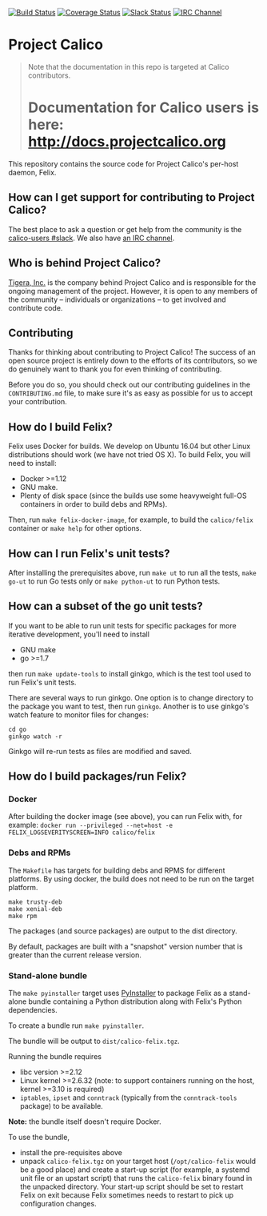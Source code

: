 [![Build Status](https://semaphoreci.com/api/v1/calico/felix-2/branches/master/shields_badge.svg)](https://semaphoreci.com/calico/felix-2)
[![Coverage Status](https://coveralls.io/repos/projectcalico/felix/badge.svg?branch=master&service=github)](https://coveralls.io/github/projectcalico/felix?branch=master)
[![Slack Status](https://slack.projectcalico.org/badge.svg)](https://slack.projectcalico.org)
[![IRC Channel](https://img.shields.io/badge/irc-%23calico-blue.svg)](https://kiwiirc.com/client/irc.freenode.net/#calico)
# Project Calico

<blockquote>
Note that the documentation in this repo is targeted at Calico contributors.
<h1>Documentation for Calico users is here:<br><a href="http://docs.projectcalico.org">http://docs.projectcalico.org</a></h1>
</blockquote>

This repository contains the source code for Project Calico's per-host
daemon, Felix.

## How can I get support for contributing to Project Calico?

The best place to ask a question or get help from the community is the
[calico-users #slack](https://slack.projectcalico.org).  We also have
[an IRC channel](https://kiwiirc.com/client/irc.freenode.net/#calico).

## Who is behind Project Calico?

[Tigera, Inc.](https://www.tigera.io/) is the company behind Project Calico
and is responsible for the ongoing management of the project. However, it
is open to any members of the community – individuals or organizations –
to get involved and contribute code.

## Contributing

Thanks for thinking about contributing to Project Calico! The success of an
open source project is entirely down to the efforts of its contributors, so we
do genuinely want to thank you for even thinking of contributing.

Before you do so, you should check out our contributing guidelines in the
`CONTRIBUTING.md` file, to make sure it's as easy as possible for us to accept
your contribution.

## How do I build Felix?

Felix uses Docker for builds.  We develop on Ubuntu 16.04 but other
Linux distributions should work (we have not tried OS X).  To build
Felix, you will need to install:

- Docker >=1.12
- GNU make.
- Plenty of disk space (since the builds use some heavyweight
  full-OS containers in order to build debs and RPMs).

Then, run `make felix-docker-image`, for example, to build the `calico/felix`
container or `make help` for other options.

## How can I run Felix's unit tests?

After installing the prerequisites above, run `make ut` to run all the
tests, `make go-ut` to run Go tests only or `make python-ut` to run
Python tests.

## How can a subset of the go unit tests?

If you want to be able to run unit tests for specific packages for more iterative
development, you'll need to install

- GNU make
- go >=1.7

then run `make update-tools` to install ginkgo, which is the test tool used to
run Felix's unit tests.

There are several ways to run ginkgo.  One option is to change directory to the
package you want to test, then run `ginkgo`.  Another is to use ginkgo's
watch feature to monitor files for changes:
```
cd go
ginkgo watch -r
```
Ginkgo will re-run tests as files are modified and saved.

## How do I build packages/run Felix?

### Docker

After building the docker image (see above), you can run Felix with, for example:
`docker run --privileged --net=host -e FELIX_LOGSEVERITYSCREEN=INFO calico/felix`

### Debs and RPMs

The `Makefile` has targets for building debs and RPMS for different platforms.
By using docker, the build does not need to be run on the target platform.
```
make trusty-deb
make xenial-deb
make rpm
```
The packages (and source packages) are output to the dist directory.

By default, packages are built with a "snapshot" version number that is
greater than the current release version.

### Stand-alone bundle

The `make pyinstaller` target uses [PyInstaller](http://www.pyinstaller.org/)
to package Felix as a stand-alone bundle containing a Python distribution along
with Felix's Python dependencies.

To create a bundle run `make pyinstaller`.

The bundle will be output to `dist/calico-felix.tgz`.

Running the bundle requires

- libc version >=2.12
- Linux kernel >=2.6.32 (note: to support containers running on the
  host, kernel >=3.10 is required)
- `iptables`, `ipset` and `conntrack` (typically from the `conntrack-tools`
  package) to be available.

**Note:** the bundle itself doesn't require Docker.

To use the bundle,

- install the pre-requisites above
- unpack `calico-felix.tgz` on your target host (`/opt/calico-felix` would be
  a good place) and create a start-up script (for example, a systemd unit file
  or an upstart script) that runs the `calico-felix` binary found in the
  unpacked directory.  Your start-up script should be set to restart Felix on
  exit because Felix sometimes needs to restart to pick up configuration
  changes.

